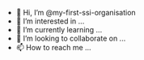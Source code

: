 - 👋 Hi, I’m @my-first-ssi-organisation
- 👀 I’m interested in ...
- 🌱 I’m currently learning ...
- 💞️ I’m looking to collaborate on ...
- 📫 How to reach me ...

<!---
my-first-ssi-organisation/my-first-ssi-organisation is a ✨ special ✨ repository because its `README.md` (this file) appears on your GitHub profile.
You can click the Preview link to take a look at your changes.
--->
